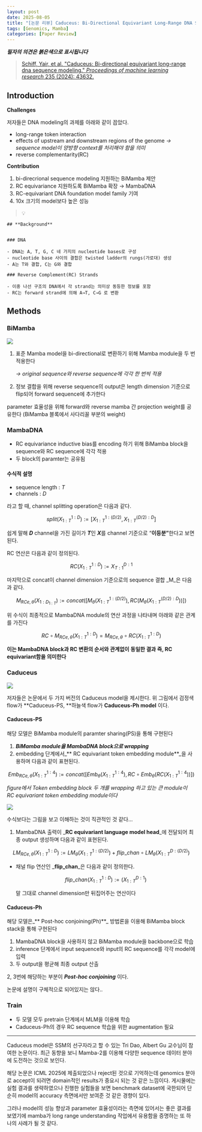 ```yaml
---
layout: post
date: 2025-08-05
title: "[논문 리뷰] Caduceus: Bi-Directional Equivariant Long-Range DNA Sequence Modeling"
tags: [Genomics, Mamba]
categories: [Paper Review]
---
```


<span class="notion-red">_**필자의 의견은 붉은색으로 표시됩니다**_</span>


> [Schiff, Yair, et al. "Caduceus: Bi-directional equivariant long-range dna sequence modeling." ](https://pmc.ncbi.nlm.nih.gov/articles/PMC12189541/)[_Proceedings of machine learning research_](https://pmc.ncbi.nlm.nih.gov/articles/PMC12189541/)[ 235 (2024): 43632.](https://pmc.ncbi.nlm.nih.gov/articles/PMC12189541/)



## Introduction


**Challenges**


저자들은 DNA modeling의 과제를 아래와 같이 꼽았다.

- long-range token interaction
- effects of upstream and downstream regions of the genome 
_→ sequence model이 양방향 context를 처리해야 함을 의미_
- reverse complementarity(RC)

**Contribution**

1. bi-direcrional sequence modeling 지원하는 BiMamba 제안
1. RC equivariance 지원하도록 BiMamba 확장 → MambaDNA
1. RC-equivariant DNA foundation model family 기여
1. 10x 크기의 model보다 높은 성능

> 💡 


	## **Background**


	### DNA

	- DNA는 A, T, G, C 네 가지의 nucleotide bases로 구성
	- nucleotide base 사이의 결합은 twisted ladder의 rungs(가로대) 생성
	- A는 T와 결합, C는 G와 결합

	### Reverse Complement(RC) Strands

	- 이중 나선 구조의 DNA에서 각 strand는 의미상 동등한 정보를 포함
	- RC는 forward strand에 의해 A→T, C→G 로 변환


## Methods



### BiMamba


![](https://prod-files-secure.s3.us-west-2.amazonaws.com/542b861c-36a8-4051-84e5-8804b6728dba/2c247d59-7815-4980-99f0-8f0d21f445a7/image.png?X-Amz-Algorithm=AWS4-HMAC-SHA256&X-Amz-Content-Sha256=UNSIGNED-PAYLOAD&X-Amz-Credential=ASIAZI2LB466RP726XDM%2F20250918%2Fus-west-2%2Fs3%2Faws4_request&X-Amz-Date=20250918T021326Z&X-Amz-Expires=3600&X-Amz-Security-Token=IQoJb3JpZ2luX2VjEDgaCXVzLXdlc3QtMiJGMEQCIFSm4NsdU7BQvEatpzYOBUn3GVTP69J%2BYm9kr22v2P2oAiBGuy%2FLp7MgEGFyLERQMRBcboY%2FCYRdqf7OUclrRuphqyqIBAix%2F%2F%2F%2F%2F%2F%2F%2F%2F%2F8BEAAaDDYzNzQyMzE4MzgwNSIMv0JCt0Ybmc%2FtfUcdKtwDcnYgdMUM7QGo%2BCSJ95LBBwiVGvjiPZ0S9QzKD7m3VQRpFqo%2B7bcHwtX8VMglSly5Ozam5mdGrSjfu9wdjKfg0nA101YzNnejs4TtjHF5X6VEYuDSu6SrdRuFElf2ERxxIFIAmEjWRIYLXEYYHCvZp9sl9l%2FNnLoNCXXAHdBgm3IA3p5248BDbR7SQHXc9RR3HtH4jVGybVyijlWWOMkRs8Bea5OsabBJLWjahlInv9xYqp0RyOx3KscvqCs3Kv%2FuVi64Z4e6EvBJEZuOO7v66MymV0GlJn%2FlWyl2FJGovNUW6ZxTHB1jOvHrqqAE3SLvlEEs%2B6mxvm7Wb6iqG0noHLqUoQAGTenPmknz%2B6pUva87rz3Uxpd%2FFm%2FDuLa%2FlqqZ21xIiwcN685LHTwabdJjVTK0rg02M2VeYKjpB7Pq5GmBnuOymC%2FgUn9Y%2BiUMj4wG83oHmMhJjzBYbvGpkbDnHCJz505pLVYH%2BYVHkYVSobbvBroSeP5PpFWPEmC%2FdCQUWwEE%2BSLQVwG3BBDtg%2FLN%2BFb5ONUZmpMu7VQZ5kAZNUCH1nz1BiUwpbQuD2GxhjICkkp94B91A1euREUo1vhthssAtPe5jO48nkmhsy5Scc%2FqykCQtEYax4mKwTYw6ZitxgY6pgGKeIbKsCYBZbrZIG1ykDuKV65MPkfLJfLXoLwDoYBQcI9fFwue%2FgOJ42O8mHdPuyG%2FjUz1P1Qk1D4SxeR%2Bux76NxNgHQi7%2FOrwmyUVC%2B75EhmqYd1njF0Qx0RwEydKhzKo4g4Kwgi%2BuYlo2EmafhChw7v1yaqaaGNlPa5hw9yucVQPUNunSaCOikxhMqLfzBapga9DJi1zD8fPDDJYSm0IMGCv%2F%2Fwr&X-Amz-Signature=d90971cab55f7f42dfbb4ffdf0c6fe20fd45253ee39767c462595c656741d761&X-Amz-SignedHeaders=host&x-amz-checksum-mode=ENABLED&x-id=GetObject)

1. 표준 Mamba model을 bi-directional로 변환하기 위해 Mamba module을 두 번 적용한다

	_→ original sequence와 reverse sequence에 각각 한 번씩 적용_

1. 정보 결합을 위해 reverse sequence의 output은 length dimension 기준으로 flip되어 forward sequence에 추가한다

parameter 효율성을 위해 forward와 reverse mamba 간 projection weight를 공유한다 (BiMamba 블록에서 사다리꼴 부분의 weight)



### MambaDNA

- RC equivariance inductive bias를 encoding 하기 위해 BiMamba block을 sequence와 RC sequence에 각각 적용
- 두 block의 paramter는 공유됨


#### 수식적 설명

- sequence length : _T_
- channels : _D_

라고 할 때,  channel splitting operation은 다음과 같다.


$$
split(X^{1:D}_{1:T}):=[X^{1:(D/2)}_{1:T},X^{(D/2):D}_{1:T}]
$$


<span class="notion-red">쉽게 말해 </span><span class="notion-red">_**D**_</span><span class="notion-red"> channel을 가진 길이가 </span><span class="notion-red">_**T**_</span><span class="notion-red">인 </span><span class="notion-red">_**X**_</span><span class="notion-red">를 channel 기준으로 “</span><span class="notion-red">**이등분”**</span><span class="notion-red">한다고 보면 된다.</span>


RC 연산은 다음과 같이 정의된다.


$$
RC(X^{1:D}_{1:T}):=X^{D:1}_{T:1}
$$


마지막으로 concat이 channel dimension 기준으로의 sequence 결합 _M_은 다음과 같다.


$$
M_{RCe,\theta}(X_{1:D_{1:T}}):=concat([M_{\theta}(X^{1:(D/2)}_{1:T}),RC(M_{\theta}(X^{(D/2):D}_{1:T}))])
$$


위 수식이 최종적으로 MambaDNA module의 연산 과정을 나타내며 아래와 같은 관계를 가진다


$$
RC\circ M_{RCe,\theta}(X^{1:D}_{1:T}) = M_{RCe,\theta} \circ RC(X^{1:D}_{1:T})
$$


**이는 MambaDNA block과 RC 변환의 순서와 관계없이 동일한 결과 즉, RC equivariant함을 의미한다**



### Caduceus


![](https://prod-files-secure.s3.us-west-2.amazonaws.com/542b861c-36a8-4051-84e5-8804b6728dba/f94a60d7-8145-473b-aef9-7c68d3ec604a/image.png?X-Amz-Algorithm=AWS4-HMAC-SHA256&X-Amz-Content-Sha256=UNSIGNED-PAYLOAD&X-Amz-Credential=ASIAZI2LB466RP726XDM%2F20250918%2Fus-west-2%2Fs3%2Faws4_request&X-Amz-Date=20250918T021327Z&X-Amz-Expires=3600&X-Amz-Security-Token=IQoJb3JpZ2luX2VjEDgaCXVzLXdlc3QtMiJGMEQCIFSm4NsdU7BQvEatpzYOBUn3GVTP69J%2BYm9kr22v2P2oAiBGuy%2FLp7MgEGFyLERQMRBcboY%2FCYRdqf7OUclrRuphqyqIBAix%2F%2F%2F%2F%2F%2F%2F%2F%2F%2F8BEAAaDDYzNzQyMzE4MzgwNSIMv0JCt0Ybmc%2FtfUcdKtwDcnYgdMUM7QGo%2BCSJ95LBBwiVGvjiPZ0S9QzKD7m3VQRpFqo%2B7bcHwtX8VMglSly5Ozam5mdGrSjfu9wdjKfg0nA101YzNnejs4TtjHF5X6VEYuDSu6SrdRuFElf2ERxxIFIAmEjWRIYLXEYYHCvZp9sl9l%2FNnLoNCXXAHdBgm3IA3p5248BDbR7SQHXc9RR3HtH4jVGybVyijlWWOMkRs8Bea5OsabBJLWjahlInv9xYqp0RyOx3KscvqCs3Kv%2FuVi64Z4e6EvBJEZuOO7v66MymV0GlJn%2FlWyl2FJGovNUW6ZxTHB1jOvHrqqAE3SLvlEEs%2B6mxvm7Wb6iqG0noHLqUoQAGTenPmknz%2B6pUva87rz3Uxpd%2FFm%2FDuLa%2FlqqZ21xIiwcN685LHTwabdJjVTK0rg02M2VeYKjpB7Pq5GmBnuOymC%2FgUn9Y%2BiUMj4wG83oHmMhJjzBYbvGpkbDnHCJz505pLVYH%2BYVHkYVSobbvBroSeP5PpFWPEmC%2FdCQUWwEE%2BSLQVwG3BBDtg%2FLN%2BFb5ONUZmpMu7VQZ5kAZNUCH1nz1BiUwpbQuD2GxhjICkkp94B91A1euREUo1vhthssAtPe5jO48nkmhsy5Scc%2FqykCQtEYax4mKwTYw6ZitxgY6pgGKeIbKsCYBZbrZIG1ykDuKV65MPkfLJfLXoLwDoYBQcI9fFwue%2FgOJ42O8mHdPuyG%2FjUz1P1Qk1D4SxeR%2Bux76NxNgHQi7%2FOrwmyUVC%2B75EhmqYd1njF0Qx0RwEydKhzKo4g4Kwgi%2BuYlo2EmafhChw7v1yaqaaGNlPa5hw9yucVQPUNunSaCOikxhMqLfzBapga9DJi1zD8fPDDJYSm0IMGCv%2F%2Fwr&X-Amz-Signature=357ea65013549fd2439183acd050a712ce9321c39f2d8f1a65ed9a6cab330a84&X-Amz-SignedHeaders=host&x-amz-checksum-mode=ENABLED&x-id=GetObject)


저자들은 논문에서 두 가지 버전의 Caduceus model을 제시한다. 위 그림에서 검정색 flow가 **Caduceus-PS, **하늘색 flow가 **Caduceus-Ph model** 이다.



#### Caduceus-PS


해당 모델은 BiMamba module의 paramter sharing(PS)을 통해 구현된다

1. _**BiMamba module을 MambaDNA block으로 wrapping**_
1. embedding 단계에서_** RC equivariant token embedding module**_을 사용하며 다음과 같이 표현된다.

$$
Emb_{RCe,\theta}(X^{1:4}_{1:T}):=concat([Emb_{\theta}(X^{1:4}_{1:T}),RC \circ Emb_{\theta}(RC(X^{1:4}_{1:T}))])
$$


_figure에서 Token embedding block 두 개를 wrapping 하고 있는 큰 module이 RC equivariant token embedding module이다_


![](https://prod-files-secure.s3.us-west-2.amazonaws.com/542b861c-36a8-4051-84e5-8804b6728dba/b175e4da-71eb-4e91-8c23-a06dabe673c9/image.png?X-Amz-Algorithm=AWS4-HMAC-SHA256&X-Amz-Content-Sha256=UNSIGNED-PAYLOAD&X-Amz-Credential=ASIAZI2LB466RP726XDM%2F20250918%2Fus-west-2%2Fs3%2Faws4_request&X-Amz-Date=20250918T021328Z&X-Amz-Expires=3600&X-Amz-Security-Token=IQoJb3JpZ2luX2VjEDgaCXVzLXdlc3QtMiJGMEQCIFSm4NsdU7BQvEatpzYOBUn3GVTP69J%2BYm9kr22v2P2oAiBGuy%2FLp7MgEGFyLERQMRBcboY%2FCYRdqf7OUclrRuphqyqIBAix%2F%2F%2F%2F%2F%2F%2F%2F%2F%2F8BEAAaDDYzNzQyMzE4MzgwNSIMv0JCt0Ybmc%2FtfUcdKtwDcnYgdMUM7QGo%2BCSJ95LBBwiVGvjiPZ0S9QzKD7m3VQRpFqo%2B7bcHwtX8VMglSly5Ozam5mdGrSjfu9wdjKfg0nA101YzNnejs4TtjHF5X6VEYuDSu6SrdRuFElf2ERxxIFIAmEjWRIYLXEYYHCvZp9sl9l%2FNnLoNCXXAHdBgm3IA3p5248BDbR7SQHXc9RR3HtH4jVGybVyijlWWOMkRs8Bea5OsabBJLWjahlInv9xYqp0RyOx3KscvqCs3Kv%2FuVi64Z4e6EvBJEZuOO7v66MymV0GlJn%2FlWyl2FJGovNUW6ZxTHB1jOvHrqqAE3SLvlEEs%2B6mxvm7Wb6iqG0noHLqUoQAGTenPmknz%2B6pUva87rz3Uxpd%2FFm%2FDuLa%2FlqqZ21xIiwcN685LHTwabdJjVTK0rg02M2VeYKjpB7Pq5GmBnuOymC%2FgUn9Y%2BiUMj4wG83oHmMhJjzBYbvGpkbDnHCJz505pLVYH%2BYVHkYVSobbvBroSeP5PpFWPEmC%2FdCQUWwEE%2BSLQVwG3BBDtg%2FLN%2BFb5ONUZmpMu7VQZ5kAZNUCH1nz1BiUwpbQuD2GxhjICkkp94B91A1euREUo1vhthssAtPe5jO48nkmhsy5Scc%2FqykCQtEYax4mKwTYw6ZitxgY6pgGKeIbKsCYBZbrZIG1ykDuKV65MPkfLJfLXoLwDoYBQcI9fFwue%2FgOJ42O8mHdPuyG%2FjUz1P1Qk1D4SxeR%2Bux76NxNgHQi7%2FOrwmyUVC%2B75EhmqYd1njF0Qx0RwEydKhzKo4g4Kwgi%2BuYlo2EmafhChw7v1yaqaaGNlPa5hw9yucVQPUNunSaCOikxhMqLfzBapga9DJi1zD8fPDDJYSm0IMGCv%2F%2Fwr&X-Amz-Signature=bfd01efba3ef981c71dd627ba7f89e6290cb9395f28d092f880907b9c397723e&X-Amz-SignedHeaders=host&x-amz-checksum-mode=ENABLED&x-id=GetObject)


<span class="notion-red">수식보다는 그림을 보고 이해하는 것이 직관적인 것 같다…</span>

1. MambaDNA 출력이 _**RC equivariant language model head**_에 전달되어 최종 output 생성하며 다음과 같이 표현된다.

$$
LM_{RCe,\theta}(X^{1:D}_{1:T}):= LM_{\theta}(X^{1:(D/2)}_{1:T})+flip\_chan\circ LM_{\theta}(X^{D:(D/2)}_{1:T})
$$

- 채널 flip 연산인 _**flip\_chan**_은 다음과 같이 정의한다.

	$$
	flip\_chan(X^{1:D}_{1:T}):=(X^{D:1}_{1:T})
	$$


	말 그대로 channel dimension만 뒤집어주는 연산이다



#### Caduceus-Ph


해당 모델은_** Post-hoc conjoining(Ph)**_ 방법론을 이용해 BiMamba block stack을 통해 구현된다

1. MambaDNA block을 사용하지 않고 BiMamba module을 backbone으로 학습
1. inference 단계에서 input sequence와 input의 RC sequence를 각각 model에 입력
1. 두 output을 평균해 최종 output 산출

2, 3번에 해당하는 부분이 _**Post-hoc conjoining**_ 이다.


<span class="notion-red">논문에 설명이 구체적으로 되어있지는 않다..</span>



### Train

- 두 모델 모두 pretrain 단계에서 MLM을 이용해 학습
- Caduceus-Ph의 경우 RC sequence 학습을 위한 augmentation 필요

---


<span class="notion-red">Caduceus model은 SSM의 선구자라고 할 수 있는 Tri Dao, Albert Gu 교수님이 참여한 논문이다. 최근 동향을 보니 Mamba-2를 이용해 다양한 sequence 데이터 분야에 도전하는 것으로 보인다.</span>


<span class="notion-red">해당 논문은 ICML 2025에 제출되었으나 reject된 것으로 기억하는데 genomics 분야로 accept이 되려면 domain적인 results가 중요시 되는 것 같은 느낌이다. 게시물에는 실험 결과를 생략하였으나 진행한 실험들을 보면 benchmark dataset에 국한되어 단순히 model의 accuracy 측면에서만 보여준 것 같은 경향이 있다.</span>


<span class="notion-red">그러나 model의 성능 향상과 parameter 효율성이라는 측면에 있어서는 좋은 결과를 보였기에 mamba가 long range understanding 작업에서 유용함을 증명하는 또 하나의 사례가 될 것 같다.</span>

